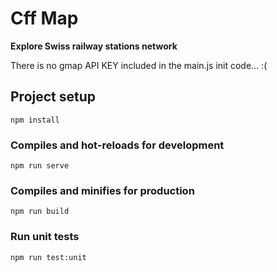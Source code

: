# Cff Map
**Explore Swiss railway stations network**

There is no gmap API KEY included in the main.js init code... :(

## Project setup
```
npm install
```

### Compiles and hot-reloads for development
```
npm run serve
```

### Compiles and minifies for production
```
npm run build
```

### Run unit tests
```
npm run test:unit
```

